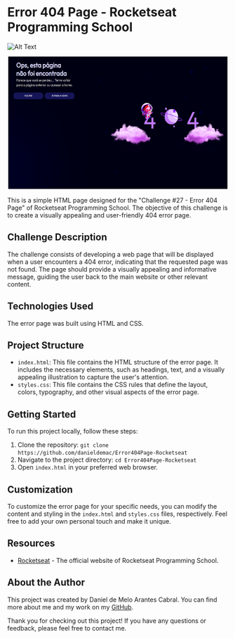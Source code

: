 # Error 404 Page - Rocketseat Programming School
![Alt Text](https://www.rocketseat.com.br/boracodar/_next/image?url=https%3A%2F%2Fmedia.graphassets.com%2FWiwea2ytRim5096oCWRd&w=828&q=100)
<p align="center">
  <img width="500" height="301" src="images/erro_boy.png" alt="Partículas">
</p>

This is a simple HTML page designed for the "Challenge #27 - Error 404 Page" of Rocketseat Programming School. The objective of this challenge is to create a visually
appealing and user-friendly 404 error page.

## Challenge Description

The challenge consists of developing a web page that will be displayed when a user encounters a 404 error, indicating that the requested page was not found. The page should provide a visually appealing and informative message, guiding the user back to the main website or other relevant content.

## Technologies Used

The error page was built using HTML and CSS.

## Project Structure

- `index.html`: This file contains the HTML structure of the error page. It includes the necessary elements, such as headings, text, and a visually appealing illustration to capture the user's attention.
- `styles.css`: This file contains the CSS rules that define the layout, colors, typography, and other visual aspects of the error page.

## Getting Started

To run this project locally, follow these steps:

1. Clone the repository: `git clone https://github.com/danieldemac/Error404Page-Rocketseat`
2. Navigate to the project directory: `cd Error404Page-Rocketseat`
3. Open `index.html` in your preferred web browser.

## Customization

To customize the error page for your specific needs, you can modify the content and styling in the `index.html` and `styles.css` files, respectively. Feel free to add your own personal touch and make it unique.

## Resources

- [Rocketseat](https://rocketseat.com.br/) - The official website of Rocketseat Programming School.

## About the Author

This project was created by Daniel de Melo Arantes Cabral. You can find more about me and my work on my [GitHub](https://github.com/danieldemac).

Thank you for checking out this project! If you have any questions or feedback, please feel free to contact me.
